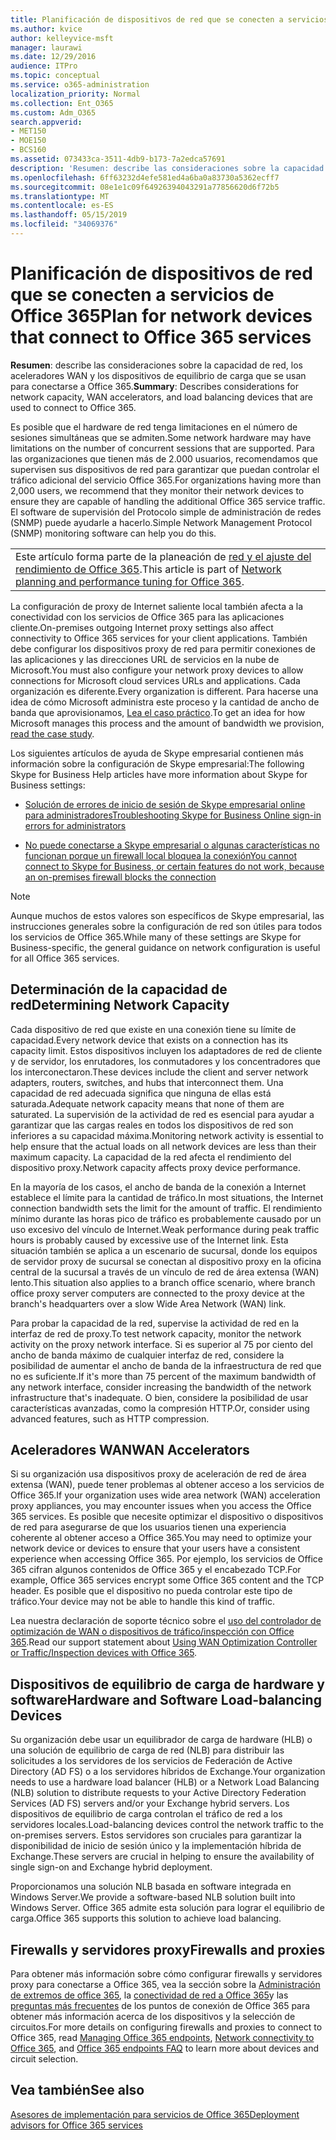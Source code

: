 ```yaml
---
title: Planificación de dispositivos de red que se conecten a servicios de Office 365
ms.author: kvice
author: kelleyvice-msft
manager: laurawi
ms.date: 12/29/2016
audience: ITPro
ms.topic: conceptual
ms.service: o365-administration
localization_priority: Normal
ms.collection: Ent_O365
ms.custom: Adm_O365
search.appverid:
- MET150
- MOE150
- BCS160
ms.assetid: 073433ca-3511-4db9-b173-7a2edca57691
description: 'Resumen: describe las consideraciones sobre la capacidad de red, los aceleradores WAN y los dispositivos de equilibrio de carga que se usan para conectarse a Office 365.'
ms.openlocfilehash: 6ff63232d4efe581ed4a6ba0a83730a5362ecff7
ms.sourcegitcommit: 08e1e1c09f64926394043291a77856620d6f72b5
ms.translationtype: MT
ms.contentlocale: es-ES
ms.lasthandoff: 05/15/2019
ms.locfileid: "34069376"
---
```

# <a name="plan-for-network-devices-that-connect-to-office-365-services"></a><span data-ttu-id="23e64-103">Planificación de dispositivos de red que se conecten a servicios de Office 365</span><span class="sxs-lookup"><span data-stu-id="23e64-103">Plan for network devices that connect to Office 365 services</span></span>

 <span data-ttu-id="23e64-104">**Resumen**: describe las consideraciones sobre la capacidad de red, los aceleradores WAN y los dispositivos de equilibrio de carga que se usan para conectarse a Office 365.</span><span class="sxs-lookup"><span data-stu-id="23e64-104">**Summary**: Describes considerations for network capacity, WAN accelerators, and load balancing devices that are used to connect to Office 365.</span></span>
  
<span data-ttu-id="23e64-105">Es posible que el hardware de red tenga limitaciones en el número de sesiones simultáneas que se admiten.</span><span class="sxs-lookup"><span data-stu-id="23e64-105">Some network hardware may have limitations on the number of concurrent sessions that are supported.</span></span> <span data-ttu-id="23e64-106">Para las organizaciones que tienen más de 2.000 usuarios, recomendamos que supervisen sus dispositivos de red para garantizar que puedan controlar el tráfico adicional del servicio Office 365.</span><span class="sxs-lookup"><span data-stu-id="23e64-106">For organizations having more than 2,000 users, we recommend that they monitor their network devices to ensure they are capable of handling the additional Office 365 service traffic.</span></span> <span data-ttu-id="23e64-107">El software de supervisión del Protocolo simple de administración de redes (SNMP) puede ayudarle a hacerlo.</span><span class="sxs-lookup"><span data-stu-id="23e64-107">Simple Network Management Protocol (SNMP) monitoring software can help you do this.</span></span>

||
|:-----|
| <span data-ttu-id="23e64-108">Este artículo forma parte de la planeación de [red y el ajuste del rendimiento de Office 365](https://aka.ms/tune).</span><span class="sxs-lookup"><span data-stu-id="23e64-108">This article is part of [Network planning and performance tuning for Office 365](https://aka.ms/tune).</span></span>|

<span data-ttu-id="23e64-109">La configuración de proxy de Internet saliente local también afecta a la conectividad con los servicios de Office 365 para las aplicaciones cliente.</span><span class="sxs-lookup"><span data-stu-id="23e64-109">On-premises outgoing Internet proxy settings also affect connectivity to Office 365 services for your client applications.</span></span> <span data-ttu-id="23e64-110">También debe configurar los dispositivos proxy de red para permitir conexiones de las aplicaciones y las direcciones URL de servicios en la nube de Microsoft.</span><span class="sxs-lookup"><span data-stu-id="23e64-110">You must also configure your network proxy devices to allow connections for Microsoft cloud services URLs and applications.</span></span> <span data-ttu-id="23e64-111">Cada organización es diferente.</span><span class="sxs-lookup"><span data-stu-id="23e64-111">Every organization is different.</span></span> <span data-ttu-id="23e64-112">Para hacerse una idea de cómo Microsoft administra este proceso y la cantidad de ancho de banda que aprovisionamos, [Lea el caso práctico](https://www.microsoft.com/itshowcase/Article/Content/631/Optimizing-network-performance-for-Microsoft-Office-365).</span><span class="sxs-lookup"><span data-stu-id="23e64-112">To get an idea for how Microsoft manages this process and the amount of bandwidth we provision, [read the case study](https://www.microsoft.com/itshowcase/Article/Content/631/Optimizing-network-performance-for-Microsoft-Office-365).</span></span>
  
<span data-ttu-id="23e64-113">Los siguientes artículos de ayuda de Skype empresarial contienen más información sobre la configuración de Skype empresarial:</span><span class="sxs-lookup"><span data-stu-id="23e64-113">The following Skype for Business Help articles have more information about Skype for Business settings:</span></span>
  
- [<span data-ttu-id="23e64-114">Solución de errores de inicio de sesión de Skype empresarial online para administradores</span><span class="sxs-lookup"><span data-stu-id="23e64-114">Troubleshooting Skype for Business Online sign-in errors for administrators</span></span>](https://docs.microsoft.com/skypeforbusiness/set-up-skype-for-business-online/troubleshooting-sign-in-errors-for-admins)

- [<span data-ttu-id="23e64-115">No puede conectarse a Skype empresarial o algunas características no funcionan porque un firewall local bloquea la conexión</span><span class="sxs-lookup"><span data-stu-id="23e64-115">You cannot connect to Skype for Business, or certain features do not work, because an on-premises firewall blocks the connection</span></span>](https://go.microsoft.com/fwlink/p/?LinkID=243625)

> [!NOTE]
> <span data-ttu-id="23e64-116">Aunque muchos de estos valores son específicos de Skype empresarial, las instrucciones generales sobre la configuración de red son útiles para todos los servicios de Office 365.</span><span class="sxs-lookup"><span data-stu-id="23e64-116">While many of these settings are Skype for Business-specific, the general guidance on network configuration is useful for all Office 365 services.</span></span>
  
## <a name="determining-network-capacity"></a><span data-ttu-id="23e64-117">Determinación de la capacidad de red</span><span class="sxs-lookup"><span data-stu-id="23e64-117">Determining Network Capacity</span></span>

<span data-ttu-id="23e64-118">Cada dispositivo de red que existe en una conexión tiene su límite de capacidad.</span><span class="sxs-lookup"><span data-stu-id="23e64-118">Every network device that exists on a connection has its capacity limit.</span></span> <span data-ttu-id="23e64-119">Estos dispositivos incluyen los adaptadores de red de cliente y de servidor, los enrutadores, los conmutadores y los concentradores que los interconectaron.</span><span class="sxs-lookup"><span data-stu-id="23e64-119">These devices include the client and server network adapters, routers, switches, and hubs that interconnect them.</span></span> <span data-ttu-id="23e64-120">Una capacidad de red adecuada significa que ninguna de ellas está saturada.</span><span class="sxs-lookup"><span data-stu-id="23e64-120">Adequate network capacity means that none of them are saturated.</span></span> <span data-ttu-id="23e64-121">La supervisión de la actividad de red es esencial para ayudar a garantizar que las cargas reales en todos los dispositivos de red son inferiores a su capacidad máxima.</span><span class="sxs-lookup"><span data-stu-id="23e64-121">Monitoring network activity is essential to help ensure that the actual loads on all network devices are less than their maximum capacity.</span></span> <span data-ttu-id="23e64-122">La capacidad de la red afecta el rendimiento del dispositivo proxy.</span><span class="sxs-lookup"><span data-stu-id="23e64-122">Network capacity affects proxy device performance.</span></span>
  
<span data-ttu-id="23e64-123">En la mayoría de los casos, el ancho de banda de la conexión a Internet establece el límite para la cantidad de tráfico.</span><span class="sxs-lookup"><span data-stu-id="23e64-123">In most situations, the Internet connection bandwidth sets the limit for the amount of traffic.</span></span> <span data-ttu-id="23e64-124">El rendimiento mínimo durante las horas pico de tráfico es probablemente causado por un uso excesivo del vínculo de Internet.</span><span class="sxs-lookup"><span data-stu-id="23e64-124">Weak performance during peak traffic hours is probably caused by excessive use of the Internet link.</span></span> <span data-ttu-id="23e64-125">Esta situación también se aplica a un escenario de sucursal, donde los equipos de servidor proxy de sucursal se conectan al dispositivo proxy en la oficina central de la sucursal a través de un vínculo de red de área extensa (WAN) lento.</span><span class="sxs-lookup"><span data-stu-id="23e64-125">This situation also applies to a branch office scenario, where branch office proxy server computers are connected to the proxy device at the branch's headquarters over a slow Wide Area Network (WAN) link.</span></span>
  
<span data-ttu-id="23e64-126">Para probar la capacidad de la red, supervise la actividad de red en la interfaz de red de proxy.</span><span class="sxs-lookup"><span data-stu-id="23e64-126">To test network capacity, monitor the network activity on the proxy network interface.</span></span> <span data-ttu-id="23e64-127">Si es superior al 75 por ciento del ancho de banda máximo de cualquier interfaz de red, considere la posibilidad de aumentar el ancho de banda de la infraestructura de red que no es suficiente.</span><span class="sxs-lookup"><span data-stu-id="23e64-127">If it's more than 75 percent of the maximum bandwidth of any network interface, consider increasing the bandwidth of the network infrastructure that's inadequate.</span></span> <span data-ttu-id="23e64-128">O bien, considere la posibilidad de usar características avanzadas, como la compresión HTTP.</span><span class="sxs-lookup"><span data-stu-id="23e64-128">Or, consider using advanced features, such as HTTP compression.</span></span>
  
## <a name="wan-accelerators"></a><span data-ttu-id="23e64-129">Aceleradores WAN</span><span class="sxs-lookup"><span data-stu-id="23e64-129">WAN Accelerators</span></span>

<span data-ttu-id="23e64-130">Si su organización usa dispositivos proxy de aceleración de red de área extensa (WAN), puede tener problemas al obtener acceso a los servicios de Office 365.</span><span class="sxs-lookup"><span data-stu-id="23e64-130">If your organization uses wide area network (WAN) acceleration proxy appliances, you may encounter issues when you access the Office 365 services.</span></span> <span data-ttu-id="23e64-131">Es posible que necesite optimizar el dispositivo o dispositivos de red para asegurarse de que los usuarios tienen una experiencia coherente al obtener acceso a Office 365.</span><span class="sxs-lookup"><span data-stu-id="23e64-131">You may need to optimize your network device or devices to ensure that your users have a consistent experience when accessing Office 365.</span></span> <span data-ttu-id="23e64-132">Por ejemplo, los servicios de Office 365 cifran algunos contenidos de Office 365 y el encabezado TCP.</span><span class="sxs-lookup"><span data-stu-id="23e64-132">For example, Office 365 services encrypt some Office 365 content and the TCP header.</span></span> <span data-ttu-id="23e64-133">Es posible que el dispositivo no pueda controlar este tipo de tráfico.</span><span class="sxs-lookup"><span data-stu-id="23e64-133">Your device may not be able to handle this kind of traffic.</span></span>
  
<span data-ttu-id="23e64-134">Lea nuestra declaración de soporte técnico sobre el [uso del controlador de optimización de WAN o dispositivos de tráfico/inspección con Office 365](https://support.microsoft.com/kb/2690045).</span><span class="sxs-lookup"><span data-stu-id="23e64-134">Read our support statement about [Using WAN Optimization Controller or Traffic/Inspection devices with Office 365](https://support.microsoft.com/kb/2690045).</span></span>
  
## <a name="hardware-and-software-load-balancing-devices"></a><span data-ttu-id="23e64-135">Dispositivos de equilibrio de carga de hardware y software</span><span class="sxs-lookup"><span data-stu-id="23e64-135">Hardware and Software Load-balancing Devices</span></span>

<span data-ttu-id="23e64-136">Su organización debe usar un equilibrador de carga de hardware (HLB) o una solución de equilibrio de carga de red (NLB) para distribuir las solicitudes a los servidores de los servicios de Federación de Active Directory (AD FS) o a los servidores híbridos de Exchange.</span><span class="sxs-lookup"><span data-stu-id="23e64-136">Your organization needs to use a hardware load balancer (HLB) or a Network Load Balancing (NLB) solution to distribute requests to your Active Directory Federation Services (AD FS) servers and/or your Exchange hybrid servers.</span></span> <span data-ttu-id="23e64-137">Los dispositivos de equilibrio de carga controlan el tráfico de red a los servidores locales.</span><span class="sxs-lookup"><span data-stu-id="23e64-137">Load-balancing devices control the network traffic to the on-premises servers.</span></span> <span data-ttu-id="23e64-138">Estos servidores son cruciales para garantizar la disponibilidad de inicio de sesión único y la implementación híbrida de Exchange.</span><span class="sxs-lookup"><span data-stu-id="23e64-138">These servers are crucial in helping to ensure the availability of single sign-on and Exchange hybrid deployment.</span></span>
  
<span data-ttu-id="23e64-139">Proporcionamos una solución NLB basada en software integrada en Windows Server.</span><span class="sxs-lookup"><span data-stu-id="23e64-139">We provide a software-based NLB solution built into Windows Server.</span></span> <span data-ttu-id="23e64-140">Office 365 admite esta solución para lograr el equilibrio de carga.</span><span class="sxs-lookup"><span data-stu-id="23e64-140">Office 365 supports this solution to achieve load balancing.</span></span>
  
## <a name="firewalls-and-proxies"></a><span data-ttu-id="23e64-141">Firewalls y servidores proxy</span><span class="sxs-lookup"><span data-stu-id="23e64-141">Firewalls and proxies</span></span>

<span data-ttu-id="23e64-142">Para obtener más información sobre cómo configurar firewalls y servidores proxy para conectarse a Office 365, vea la sección sobre la [Administración de extremos de office 365](https://support.office.com/article/99cab9d4-ef59-4207-9f2b-3728eb46bf9a), la [conectividad de red a Office 365](network-connectivity.md)y las [preguntas más frecuentes](https://support.office.com/article/d4088321-1c89-4b96-9c99-54c75cae2e6d) de los puntos de conexión de Office 365 para obtener más información acerca de los dispositivos y la selección de circuitos.</span><span class="sxs-lookup"><span data-stu-id="23e64-142">For more details on configuring firewalls and proxies to connect to Office 365, read [Managing Office 365 endpoints](https://support.office.com/article/99cab9d4-ef59-4207-9f2b-3728eb46bf9a), [Network connectivity to Office 365](network-connectivity.md), and [Office 365 endpoints FAQ](https://support.office.com/article/d4088321-1c89-4b96-9c99-54c75cae2e6d) to learn more about devices and circuit selection.</span></span>
  
## <a name="see-also"></a><span data-ttu-id="23e64-143">Vea también</span><span class="sxs-lookup"><span data-stu-id="23e64-143">See also</span></span>

[<span data-ttu-id="23e64-144">Asesores de implementación para servicios de Office 365</span><span class="sxs-lookup"><span data-stu-id="23e64-144">Deployment advisors for Office 365 services</span></span>](deployment-advisors-for-office-365.md)
